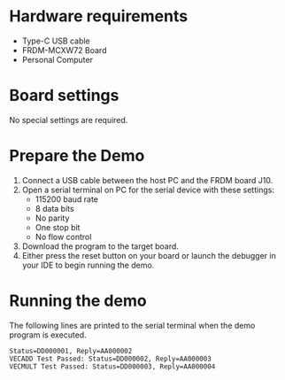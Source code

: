 Hardware requirements
=====================
- Type-C USB cable
- FRDM-MCXW72 Board
- Personal Computer

Board settings
==============
No special settings are required.

Prepare the Demo
================
1. Connect a USB cable between the host PC and the FRDM board J10.
2. Open a serial terminal on PC for the serial device with these settings:
    - 115200 baud rate
    - 8 data bits
    - No parity
    - One stop bit
    - No flow control
3. Download the program to the target board.
4. Either press the reset button on your board or launch the debugger in your IDE to begin running
   the demo.

Running the demo
================
The following lines are printed to the serial terminal when the demo program is executed.
~~~~~~~~~~~~~~~~~~~~~~~~~~~~~~~~~~~~~~~~
Status=DD000001, Reply=AA000002
VECADD Test Passed: Status=DD000002, Reply=AA000003
VECMULT Test Passed: Status=DD000003, Reply=AA000004
~~~~~~~~~~~~~~~~~~~~~~~~~~~~~~~~~~~~~~~~

